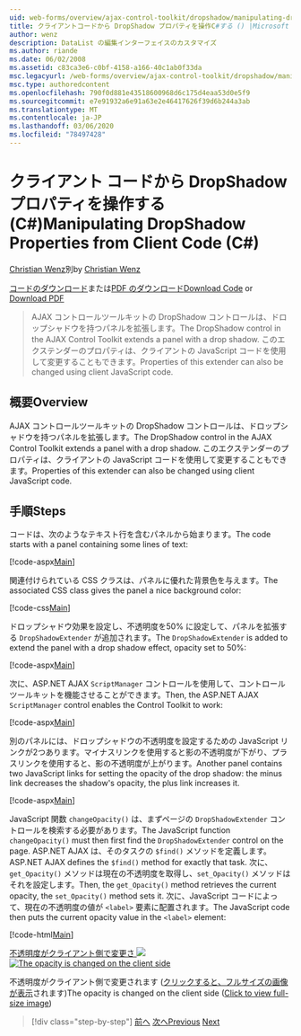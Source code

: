 ```yaml
---
uid: web-forms/overview/ajax-control-toolkit/dropshadow/manipulating-dropshadow-properties-from-client-code-cs
title: クライアントコードから DropShadow プロパティを操作C#する () |Microsoft Docs
author: wenz
description: DataList の編集インターフェイスのカスタマイズ
ms.author: riande
ms.date: 06/02/2008
ms.assetid: c83ca3e6-c0bf-4158-a166-40c1ab0f33da
msc.legacyurl: /web-forms/overview/ajax-control-toolkit/dropshadow/manipulating-dropshadow-properties-from-client-code-cs
msc.type: authoredcontent
ms.openlocfilehash: 790f0d881e43518600968d6c175d4eaa53d0e5f9
ms.sourcegitcommit: e7e91932a6e91a63e2e46417626f39d6b244a3ab
ms.translationtype: MT
ms.contentlocale: ja-JP
ms.lasthandoff: 03/06/2020
ms.locfileid: "78497428"
---
```

# <a name="manipulating-dropshadow-properties-from-client-code-c"></a><span data-ttu-id="93570-103">クライアント コードから DropShadow プロパティを操作する (C#)</span><span class="sxs-lookup"><span data-stu-id="93570-103">Manipulating DropShadow Properties from Client Code (C#)</span></span>

<span data-ttu-id="93570-104">[Christian Wenz](https://github.com/wenz)別</span><span class="sxs-lookup"><span data-stu-id="93570-104">by [Christian Wenz](https://github.com/wenz)</span></span>

<span data-ttu-id="93570-105">[コードのダウンロード](https://download.microsoft.com/download/5/1/6/51652a81-500b-4f6b-88d3-617103e7941e/DropShadow2.cs.zip)または[PDF のダウンロード](https://download.microsoft.com/download/b/6/a/b6ae89ee-df69-4c87-9bfb-ad1eb2b23373/dropshadow2CS.pdf)</span><span class="sxs-lookup"><span data-stu-id="93570-105">[Download Code](https://download.microsoft.com/download/5/1/6/51652a81-500b-4f6b-88d3-617103e7941e/DropShadow2.cs.zip) or [Download PDF](https://download.microsoft.com/download/b/6/a/b6ae89ee-df69-4c87-9bfb-ad1eb2b23373/dropshadow2CS.pdf)</span></span>

> <span data-ttu-id="93570-106">AJAX コントロールツールキットの DropShadow コントロールは、ドロップシャドウを持つパネルを拡張します。</span><span class="sxs-lookup"><span data-stu-id="93570-106">The DropShadow control in the AJAX Control Toolkit extends a panel with a drop shadow.</span></span> <span data-ttu-id="93570-107">このエクステンダーのプロパティは、クライアントの JavaScript コードを使用して変更することもできます。</span><span class="sxs-lookup"><span data-stu-id="93570-107">Properties of this extender can also be changed using client JavaScript code.</span></span>

## <a name="overview"></a><span data-ttu-id="93570-108">概要</span><span class="sxs-lookup"><span data-stu-id="93570-108">Overview</span></span>

<span data-ttu-id="93570-109">AJAX コントロールツールキットの DropShadow コントロールは、ドロップシャドウを持つパネルを拡張します。</span><span class="sxs-lookup"><span data-stu-id="93570-109">The DropShadow control in the AJAX Control Toolkit extends a panel with a drop shadow.</span></span> <span data-ttu-id="93570-110">このエクステンダーのプロパティは、クライアントの JavaScript コードを使用して変更することもできます。</span><span class="sxs-lookup"><span data-stu-id="93570-110">Properties of this extender can also be changed using client JavaScript code.</span></span>

## <a name="steps"></a><span data-ttu-id="93570-111">手順</span><span class="sxs-lookup"><span data-stu-id="93570-111">Steps</span></span>

<span data-ttu-id="93570-112">コードは、次のようなテキスト行を含むパネルから始まります。</span><span class="sxs-lookup"><span data-stu-id="93570-112">The code starts with a panel containing some lines of text:</span></span>

[!code-aspx[Main](manipulating-dropshadow-properties-from-client-code-cs/samples/sample1.aspx)]

<span data-ttu-id="93570-113">関連付けられている CSS クラスは、パネルに優れた背景色を与えます。</span><span class="sxs-lookup"><span data-stu-id="93570-113">The associated CSS class gives the panel a nice background color:</span></span>

[!code-css[Main](manipulating-dropshadow-properties-from-client-code-cs/samples/sample2.css)]

<span data-ttu-id="93570-114">ドロップシャドウ効果を設定し、不透明度を50% に設定して、パネルを拡張する `DropShadowExtender` が追加されます。</span><span class="sxs-lookup"><span data-stu-id="93570-114">The `DropShadowExtender` is added to extend the panel with a drop shadow effect, opacity set to 50%:</span></span>

[!code-aspx[Main](manipulating-dropshadow-properties-from-client-code-cs/samples/sample3.aspx)]

<span data-ttu-id="93570-115">次に、ASP.NET AJAX `ScriptManager` コントロールを使用して、コントロールツールキットを機能させることができます。</span><span class="sxs-lookup"><span data-stu-id="93570-115">Then, the ASP.NET AJAX `ScriptManager` control enables the Control Toolkit to work:</span></span>

[!code-aspx[Main](manipulating-dropshadow-properties-from-client-code-cs/samples/sample4.aspx)]

<span data-ttu-id="93570-116">別のパネルには、ドロップシャドウの不透明度を設定するための JavaScript リンクが2つあります。マイナスリンクを使用すると影の不透明度が下がり、プラスリンクを使用すると、影の不透明度が上がります。</span><span class="sxs-lookup"><span data-stu-id="93570-116">Another panel contains two JavaScript links for setting the opacity of the drop shadow: the minus link decreases the shadow's opacity, the plus link increases it.</span></span>

[!code-aspx[Main](manipulating-dropshadow-properties-from-client-code-cs/samples/sample5.aspx)]

<span data-ttu-id="93570-117">JavaScript 関数 `changeOpacity()` は、まずページの `DropShadowExtender` コントロールを検索する必要があります。</span><span class="sxs-lookup"><span data-stu-id="93570-117">The JavaScript function `changeOpacity()` must then first find the `DropShadowExtender` control on the page.</span></span> <span data-ttu-id="93570-118">ASP.NET AJAX は、そのタスクの `$find()` メソッドを定義します。</span><span class="sxs-lookup"><span data-stu-id="93570-118">ASP.NET AJAX defines the `$find()` method for exactly that task.</span></span> <span data-ttu-id="93570-119">次に、`get_Opacity()` メソッドは現在の不透明度を取得し、`set_Opacity()` メソッドはそれを設定します。</span><span class="sxs-lookup"><span data-stu-id="93570-119">Then, the `get_Opacity()` method retrieves the current opacity, the `set_Opacity()` method sets it.</span></span> <span data-ttu-id="93570-120">次に、JavaScript コードによって、現在の不透明度の値が `<label>` 要素に配置されます。</span><span class="sxs-lookup"><span data-stu-id="93570-120">The JavaScript code then puts the current opacity value in the `<label>` element:</span></span>

[!code-html[Main](manipulating-dropshadow-properties-from-client-code-cs/samples/sample6.html)]

<span data-ttu-id="93570-121">[不透明度がクライアント側で変更さ ![](manipulating-dropshadow-properties-from-client-code-cs/_static/image2.png)](manipulating-dropshadow-properties-from-client-code-cs/_static/image1.png)</span><span class="sxs-lookup"><span data-stu-id="93570-121">[![The opacity is changed on the client side](manipulating-dropshadow-properties-from-client-code-cs/_static/image2.png)](manipulating-dropshadow-properties-from-client-code-cs/_static/image1.png)</span></span>

<span data-ttu-id="93570-122">不透明度がクライアント側で変更されます ([クリックすると、フルサイズの画像が表示](manipulating-dropshadow-properties-from-client-code-cs/_static/image3.png)されます)</span><span class="sxs-lookup"><span data-stu-id="93570-122">The opacity is changed on the client side ([Click to view full-size image](manipulating-dropshadow-properties-from-client-code-cs/_static/image3.png))</span></span>

> [!div class="step-by-step"]
> <span data-ttu-id="93570-123">[前へ](adjusting-the-z-index-of-a-dropshadow-cs.md)
> [次へ](adjusting-the-z-index-of-a-dropshadow-vb.md)</span><span class="sxs-lookup"><span data-stu-id="93570-123">[Previous](adjusting-the-z-index-of-a-dropshadow-cs.md)
[Next](adjusting-the-z-index-of-a-dropshadow-vb.md)</span></span>
